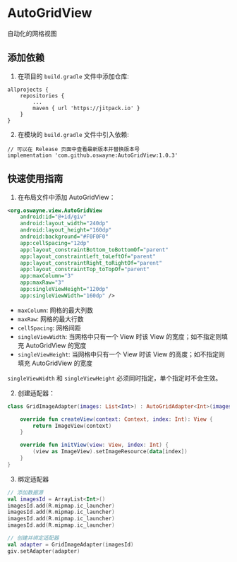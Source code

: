 # AutoGridView

自动化的网格视图

## 添加依赖

1. 在项目的 `build.gradle` 文件中添加仓库:

```
allprojects {
    repositories {
        ...
        maven { url 'https://jitpack.io' }
    }
}
```

2. 在模块的 `build.gradle` 文件中引入依赖:

```
// 可以在 Release 页面中查看最新版本并替换版本号
implementation 'com.github.oswayne:AutoGridView:1.0.3'
```


## 快速使用指南

1. 在布局文件中添加 AutoGridView：

```XML
<org.oswayne.view.AutoGridView
    android:id="@+id/giv"
    android:layout_width="240dp"
    android:layout_height="160dp"
    android:background="#F0F0F0"
    app:cellSpacing="12dp"
    app:layout_constraintBottom_toBottomOf="parent"
    app:layout_constraintLeft_toLeftOf="parent"
    app:layout_constraintRight_toRightOf="parent"
    app:layout_constraintTop_toTopOf="parent"
    app:maxColumn="3"
    app:maxRaw="3"
    app:singleViewHeight="120dp"
    app:singleViewWidth="160dp" />
```

- `maxColumn`: 网格的最大列数
- `maxRaw`: 网格的最大行数
- `cellSpacing`: 网格间距
- `singleViewWidth`: 当网格中只有一个 View 时该 View 的宽度；如不指定则填充 AutoGridView 的宽度
- `singleViewHeight`: 当网格中只有一个 View 时该 View 的高度；如不指定则填充 AutoGridView 的宽度

`singleViewWidth` 和 `singleViewHeight` 必须同时指定，单个指定时不会生效。


2. 创建适配器：

```Kotlin
class GridImageAdapter(images: List<Int>) : AutoGridAdapter<Int>(images) {

    override fun createView(context: Context, index: Int): View {
        return ImageView(context)
    }

    override fun initView(view: View, index: Int) {
        (view as ImageView).setImageResource(data[index])
    }
}
```

3. 绑定适配器

```Kotlin
// 添加数据源
val imagesId = ArrayList<Int>()
imagesId.add(R.mipmap.ic_launcher)
imagesId.add(R.mipmap.ic_launcher)
imagesId.add(R.mipmap.ic_launcher)
imagesId.add(R.mipmap.ic_launcher)

// 创建并绑定适配器
val adapter = GridImageAdapter(imagesId)
giv.setAdapter(adapter)
```
